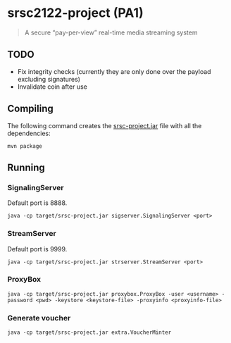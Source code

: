 # srsc2122-project (PA1)
> A secure “pay-per-view” real-time media streaming system


## TODO
- Fix integrity checks (currently they are only done over the payload excluding signatures)
- Invalidate coin after use

## Compiling
The following command creates the [srsc-project.jar](target/srsc-project.jar) file with all the
dependencies:
```
mvn package
```

## Running

### SignalingServer
Default port is 8888.
```
java -cp target/srsc-project.jar sigserver.SignalingServer <port>
```

### StreamServer
Default port is 9999.
```
java -cp target/srsc-project.jar strserver.StreamServer <port>
```

### ProxyBox
```
java -cp target/srsc-project.jar proxybox.ProxyBox -user <username> -password <pwd> -keystore <keystore-file> -proxyinfo <proxyinfo-file>
```

### Generate voucher
```
java -cp target/srsc-project.jar extra.VoucherMinter
```